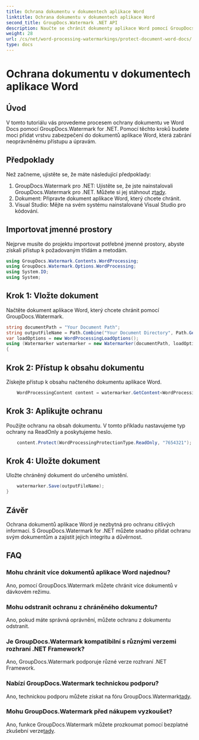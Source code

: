 ```yaml
---
title: Ochrana dokumentu v dokumentech aplikace Word
linktitle: Ochrana dokumentu v dokumentech aplikace Word
second_title: GroupDocs.Watermark .NET API
description: Naučte se chránit dokumenty aplikace Word pomocí GroupDocs.Watermark for .NET. Postupujte podle našeho podrobného návodu a bez námahy přidejte zabezpečení svých dokumentů.
weight: 28
url: /cs/net/word-processing-watermarkings/protect-document-word-docs/
type: docs
---
```

# Ochrana dokumentu v dokumentech aplikace Word

## Úvod
V tomto tutoriálu vás provedeme procesem ochrany dokumentu ve Word Docs pomocí GroupDocs.Watermark for .NET. Pomocí těchto kroků budete moci přidat vrstvu zabezpečení do dokumentů aplikace Word, která zabrání neoprávněnému přístupu a úpravám.
## Předpoklady
Než začneme, ujistěte se, že máte následující předpoklady:
1.  GroupDocs.Watermark pro .NET: Ujistěte se, že jste nainstalovali GroupDocs.Watermark pro .NET. Můžete si jej stáhnout z[tady](https://releases.groupdocs.com/Watermark/net/).
2. Dokument: Připravte dokument aplikace Word, který chcete chránit.
3. Visual Studio: Mějte na svém systému nainstalované Visual Studio pro kódování.

## Importovat jmenné prostory
Nejprve musíte do projektu importovat potřebné jmenné prostory, abyste získali přístup k požadovaným třídám a metodám.
```csharp
using GroupDocs.Watermark.Contents.WordProcessing;
using GroupDocs.Watermark.Options.WordProcessing;
using System.IO;
using System;
```
## Krok 1: Vložte dokument
Načtěte dokument aplikace Word, který chcete chránit pomocí GroupDocs.Watermark.
```csharp
string documentPath = "Your Document Path";
string outputFileName = Path.Combine("Your Document Directory", Path.GetFileName(documentPath));
var loadOptions = new WordProcessingLoadOptions();
using (Watermarker watermarker = new Watermarker(documentPath, loadOptions))
{
```
## Krok 2: Přístup k obsahu dokumentu
Získejte přístup k obsahu načteného dokumentu aplikace Word.
```csharp
    WordProcessingContent content = watermarker.GetContent<WordProcessingContent>();
```
## Krok 3: Aplikujte ochranu
Použijte ochranu na obsah dokumentu. V tomto příkladu nastavujeme typ ochrany na ReadOnly a poskytujeme heslo.
```csharp
    content.Protect(WordProcessingProtectionType.ReadOnly, "7654321");
```
## Krok 4: Uložte dokument
Uložte chráněný dokument do určeného umístění.
```csharp
    watermarker.Save(outputFileName);
}
```

## Závěr
Ochrana dokumentů aplikace Word je nezbytná pro ochranu citlivých informací. S GroupDocs.Watermark for .NET můžete snadno přidat ochranu svým dokumentům a zajistit jejich integritu a důvěrnost.
## FAQ
### Mohu chránit více dokumentů aplikace Word najednou?
Ano, pomocí GroupDocs.Watermark můžete chránit více dokumentů v dávkovém režimu.
### Mohu odstranit ochranu z chráněného dokumentu?
Ano, pokud máte správná oprávnění, můžete ochranu z dokumentu odstranit.
### Je GroupDocs.Watermark kompatibilní s různými verzemi rozhraní .NET Framework?
Ano, GroupDocs.Watermark podporuje různé verze rozhraní .NET Framework.
### Nabízí GroupDocs.Watermark technickou podporu?
 Ano, technickou podporu můžete získat na fóru GroupDocs.Watermark[tady](https://forum.groupdocs.com/c/watermark/19).
### Mohu GroupDocs.Watermark před nákupem vyzkoušet?
 Ano, funkce GroupDocs.Watermark můžete prozkoumat pomocí bezplatné zkušební verze[tady](https://releases.groupdocs.com/).